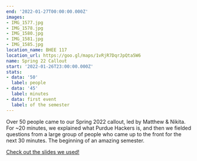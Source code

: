 ```yaml
---
end: '2022-01-27T00:00:00.000Z'
images:
- IMG_1577.jpg
- IMG_1578.jpg
- IMG_1580.jpg
- IMG_1581.jpg
- IMG_1585.jpg
location_name: BHEE 117
location_url: https://goo.gl/maps/1vRjR7DqrJpQta5W6
name: Spring 22 Callout
start: '2022-01-26T23:00:00.000Z'
stats:
- data: '50'
  label: people
- data: '45'
  label: minutes
- data: first event
  label: of the semester
---
```


Over 50 people came to our Spring 2022 callout, led by Matthew & Nikita. For ~20 minutes, we explained what Purdue Hackers is, and then we fielded questions from a large group of people who came up to the front for the next 30 minutes. The beginning of an amazing semester.

[Check out the slides we used!](https://docs.google.com/presentation/d/1axqCI-EgpnLBp5Ol-jczoCu4sHJ3FbcN/edit#slide=id.p1)